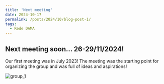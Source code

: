 ```yaml
---
title: 'Next meeting'
date: 2024-10-17
permalink: /posts/2024/10/blog-post-1/
tags:
  - Rede DAMA
---
```


Next meeting soon... 26-29/11/2024!
---

Our first meeting was in July 2023! The meeting was the starting point for organizing the group and was full of ideas and aspirations!

![group_1](https://rededama.github.io/images/group_1.jpg)
